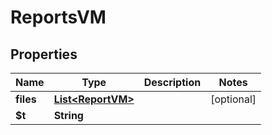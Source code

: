 

# ReportsVM


## Properties

| Name | Type | Description | Notes |
|------------ | ------------- | ------------- | -------------|
|**files** | [**List&lt;ReportVM&gt;**](ReportVM.md) |  |  [optional] |
|**$t** | **String** |  |  |



